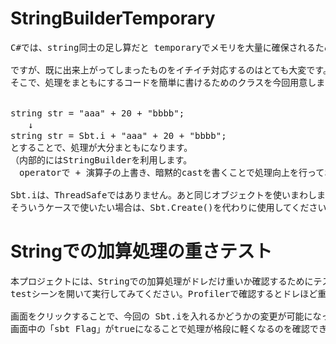 # StringBuilderTemporary
<pre>
C#では、string同士の足し算だと temporaryでメモリを大量に確保されるため、System.Text.StringBufferの使用する方がパフォーマンス的にもメモリ的にも良いです。

ですが、既に出来上がってしまったものをイチイチ対応するのはとても大変です。
そこで、処理をまともにするコードを簡単に書けるためのクラスを今回用意しました


string str = "aaa" + 20 + "bbbb"; 
　　↓
string str = Sbt.i + "aaa" + 20 + "bbbb"; 
とすることで、処理が大分まともになります。
（内部的にはStringBuilderを利用します。
　operatorで + 演算子の上書き、暗黙的castを書くことで処理向上を行っております)

Sbt.iは、ThreadSafeではありません。あと同じオブジェクトを使いまわします。
そういうケースで使いたい場合は、Sbt.Create()を代わりに使用してください。
</pre>

# Stringでの加算処理の重さテスト
<pre>
本プロジェクトには、Stringでの加算処理がドレだけ重いか確認するためにテストケースを用意しました。
testシーンを開いて実行してみてください。Profilerで確認するとドレほど重いかが確認できます。

画面をクリックすることで、今回の Sbt.iを入れるかどうかの変更が可能になっています。
画面中の「sbt Flag」がtrueになることで処理が格段に軽くなるのを確認できるかと思います。
</pre>
